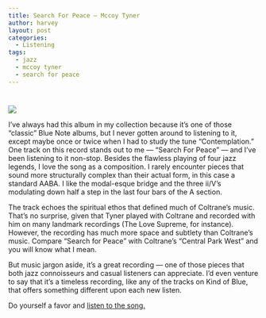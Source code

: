 ```yaml
---
title: Search For Peace – Mccoy Tyner
author: harvey
layout: post
categories:
  - Listening
tags:
  - jazz
  - mccoy tyner
  - search for peace
---
```

# 

![][1]

 [1]: http://www.lobosenbolos.com/wp-content/uploads/2012/07/mccoytyner.jpg

I’ve always had this album in my collection because it’s one of those “classic” Blue Note albums, but I never gotten around to listening to it, except maybe once or twice when I had to study the tune “Contemplation.” One track on this record stands out to me — “Search For Peace” — and I’ve been listening to it non-stop. Besides the flawless playing of four jazz legends, I love the song as a composition. I rarely encounter pieces that sound more structurally complex than their actual form, in this case a standard AABA. I like the modal-esque bridge and the three ii/V’s modulating down half a step in the last four bars of the A section.

The track echoes the spiritual ethos that defined much of Coltrane’s music. That’s no surprise, given that Tyner played with Coltrane and recorded with him on many landmark recordings (The Love Supreme, for instance). However, the recording has much more space and subtlety than Coltrane’s music. Compare “Search for Peace” with Coltrane’s “Central Park West” and you will know what I mean.

But music jargon aside, it’s a great recording — one of those pieces that both jazz connoisseurs and casual listeners can appreciate. I’d even venture to say that it’s a timeless recording, like any of the tracks on Kind of Blue, that offers something different upon each new listen.

Do yourself a favor and [listen to the song.][2]

 [2]: http://open.spotify.com/track/4qRJ7ZJyfzchEd2fjle7Bz
